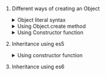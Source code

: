 1. Different ways of creating an Object
      <details>
      <summary>Object literal syntax</summary>

      ```
       const person = {
        firstName:"Prashant",
        lastName:"Jogi"  
      }; 

      In this case person object __proto__ property points to Object.prototype
      ```
      </details>
      
      <details>
      <summary>Using Object.create method</summary>

      ```
       const person = Object.create({}); 
       const person = Object.create(null); 
       const emp={
        name:"Prashant"
       }       
       const person = Object.create(emp);

      In this case person object __proto__ property points to Object.prototype
      ```
      </details>
      
      <details>
      <summary>Using Constructor function</summary>

      ```
      //Constructor function declaration
       function Employee() {
          this.name = 'Prashant';
          this.dept = 'general';
          this.getDepartment=function (){
            return this.dept;
          }
        // this does not Add function to object,
        // As it is not tied to any property and it will treated like nested function  
          function getDepartment2(){
            return this.dept + 2
          }
      }
      // We are assigning function to prototype and function will be accessible to all object instances.
      Employee.prototype.getName=function(){
          return this.name;
      }

      //Object initialisation  using constructor function 
       let emp =new Employee()
      
      In this case emp object __proto__ property points to Employee.prototype.
      when we call constructor function using new keyword , behind the scene an empty object is created and it is
      assigned to this keyword and this.__proto__ is set contstructor function prototype 
      and function implicitly return this.
      ```
      
      </details>
      
2. Inheritance using es5
        <details>
        <summary>Using constructor function</summary>    
      
         ```
      
        //base object
              function Employee() {
                this.name = 'Prashant';
                this.dept = 'general';
                this.getDepartment=function (){
                  return this.dept;
               }
             }
            Employee.prototype.getName=function(){
              return this.name;
            }

          //derived object  
          function Manager() {
            Employee.call(this);
            this.reports = [];
          }
          Manager.prototype = Object.create(Employee.prototype);
          Manager.prototype.constructor = Manager;

          //Object Creation
          let mng2= new Manager();

         ```      
         </details>

         <details>
         <summary>Using Object literal and Object.create Method</summary>

          ```
          //base object
            const emp = {
                name: 'Prashant',
                dept: 'general',
                getDepartment: function () {
                    return this.dept;
                }
            }

            //derived object  
            function Manager() {
                this.reports = [];
            }
            Manager.prototype = Object.create(emp);
            Manager.prototype.constructor = Manager;

            //Object Creation
            let mng2 = new Manager();

            console.log(mng2.getDepartment())

         ```      
         </details>

         <details>
         <summary>Using Object literal and Object.create Method and No mix and match</summary>

          ```
            let employee = {
                name: "Prashant"
            }
            employee.__proto__.getEmployeeName = function () {
                return this.name;
            }

            employee.__proto__.salary = "20K"

            let manager = {
                subOrdinates: [{
                    name: "sachin"
                }]
            }

            manager.__proto__ = employee;

            console.log(manager)
            console.log(employee)

         ```      
         </details>   
  
3. Inheritance using es6
